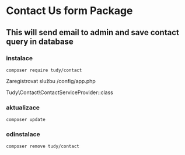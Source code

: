# Contact Us form Package
## This will send email to admin and save contact query in database

### instalace
```shell
composer require tudy/contact
```
Zaregistrovat službu /config/app.php

Tudy\Contact\ContactServiceProvider::class

### aktualizace
```shell
composer update
```
### odinstalace
```shell
composer remove tudy/contact 
```